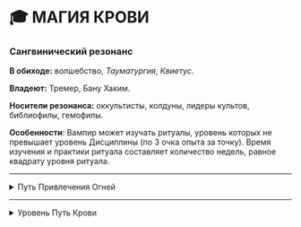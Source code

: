 # 🎓 МАГИЯ КРОВИ

### Сангвинический резонанс

**В обиходе:** волшебство, *Тауматургия*, *Квиетус*.

**Владеют:** Тремер, Бану Хаким.

**Носители резонанса:** оккультисты, колдуны, лидеры культов, библиофилы, гемофилы.

**Особенности**: Вампир может изучать ритуалы, уровень которых не превышает уровень Дисциплины (по 3 очка опыта за точку). Время изучения и практики ритуала составляет количество недель, равное квадрату уровня ритуала.

___
<details>
<summary>Путь Привлечения Огней</summary>

### Привлечение Огней

- **• Свеча (Candle)** — 1 уровень аггравированных повреждений за ход

- **•• Огненная Ладонь (Palm of flame)** — 2 уровня аггравированных повреждений за ход

- **••• Небольшой костер (Campfire)** — 3 уровня аггравированных повреждений за ход

- **•••• Большой костер (Bonfire)** — 4 уровня аггравированных повреждений за ход

- **••••• Ад (Inferno)** — 5 уровня аггравированных повреждений за ход
</details>

___

<details>
<summary>Уровень Путь Крови</summary>

<details>
<summary>Уровень 1</summary>

### ● Едкая кровь (🍷+X)

- **Стоимость**: от 1 до нескольких пробуждений крови
- **Дайспул**: —
- **Система**: Вампир изменяет свойства своей крови, делая её невероятно едкой для неживых субстанций (исключая мёртвую плоть). Вампир тратит ход на нанесение себе раны, а затем проливает кровь на цель — каждое пробуждение растворяет примерно 35 кубических сантиметров вещества в течении 5 минут (для мягких металлов вроде меди или железа; более твердые сплавы и сталь покрываются пузырями и признаками изношенности).
- **Длительность**: —

___

### ● Вкус крови

- **Стоимость**: —
- **Дайспул**: _Решительность_ + _Магия крови_ (**3**)
- **Система**: Попробовав на язык каплю крови, вампир может определить некоторые ее базовые черты. На успехе вампир может выяснить, что кровь принадлежит смертному (узнав резонанс и интенсивность), гулю, вампиру или другому сверхъестественному существу (без подробностей); определить относительную Силу крови (и диапазон поколений). На критическом успехе вампир узнает о возможном диаблери, выясняет поколение с точностью до +/–1, а также природу сверхъестественного существа, если ему известно о таком типе существ.
- **Длительность**: —

___

### ● Форма кровавого таинства (0/🍷)

- **Стоимость**: — (или 1 пробуждение крови при использовании собственного витаэ)
- **Дайспул**: *Манипуляция* + *Магия крови*
- **Система**: Сила позволяет манипулировать кровью или витаэ для создания вычурных магических изображений. Используя меру крови, равную примерно 1 пробуждению, вампир может заставить повиноваться саму ее сущность. Успешный бросок дайспула позволяет придать крови любую форму или сотворить с её помощью любую картину. СЛ изменяется в зависимости от количества деталей: слово "Помоги!" или простая геометрическая форма обладают СЛ **2**, а целая строфа стихотворения или детализированная скульптура соответствуют СЛ **4** или выше. Провал означает невозможность достучаться до крови, а критический успех позволяет мгновенно придать выбранную форму и отказаться от дальнейших бросков для изменения формы в течение сцены.
- **Длительность**: до конца сцены или до отмены
</details>

___

<details>
<summary>Уровень 2</summary>

### ●● Угасание крови 🍷

- **Стоимость**: 1 пробуждение крови
- **Дайспул**: _Интеллект_ + _Магия крови_ против _Выносливости_ + _Самообладания_
- **Система**: Вампир может понизить дающие не-жизнь характеристики крови в другом вампире, увеличив его Голод. Цель должна находиться в поле зрения. Использование силы занимает 1 ход и требует жестикулирования пальцами. Успех увеличивает Голод на 1, критический успех — на 2. Жертва может определить мага, если он видим для неё и она выиграет в проверке _Интеллект_ + _Оккультизм_ против _Смекалки_ + _Притворства_.
- **Длительность**: —
</details>

___

<details>
<summary>Уровень 3</summary>

### ●●● Усиление крови 🍷

- **Стоимость**: 1 пробуждение крови
- **Дайспул**: _Решительность_ + _Магия крови_
- **Система**: Вампир может временно увеличить свою Силу крови, выполнив бросок дайспула против (**2 + текущая Сила крови**). На успехе он увеличивает Силу крови на 1 на целую сцену, при критическом успехе — на 2. При использовании этой силы вампир может выйти за рамки ограничения Силы крови для своего поколения.
- **Длительность**: 1 сцена или 1 ночь

___

### ●●● Касание скорпиона (🍷+X)

- **Стоимость**: 1 или несколько пробуждений крови
- **Дайспул**: *Сила* + *Магия крови* против *Выносливости* + *Оккультизма*
- **Система**: Вампир может превратить часть своей крови в парализующий яд, которым можно обработать оружие или даже плюнуть в цель. Яд парализует смертных и ослабляет вампиров. Некоторые секретные техники дыхания и биоритмики, а также силы *Стойкости* позволяют спастись от яда. Для создания яда вампир концентрируется на ход и выталкивает порцию крови (на 1 пробуждение) из раны для покрытия одного клинка или для одного плевка. Для плевка необходимо пройти проверку *Ловкости* + *Атлетики* (можно увернуться по правилам обычной огнестрельной атаки), но иногда вампиру достаточно и французского поцелуя. Возможно превратить в яд часть своей крови, чтобы преподнести сюрприз потенциальному диаблеристу. Яд слишком вязок для растворения в жидкости или для забора в шприц, ядом невозможно отравить напитки или впрыснуть его своим укусом. На стрелах или пулях остаётся слишком мало яда, а наполнять пустотелые пули — слишком долго. При попадании яда в цель жертва должна пройти проверку (см. дайспул, вампиры со *Стойкостью* могут заменить пул на *Выносливость* + *Стойкость*). При успехе яд наносит количество сдвигов  в виде Летального урона по смертным и в виде неуполовинивающегося Поверхностного урона по вампирам. Смертный, получивший хотя бы единицу урона, теряет сознание.
- **Длительность**: Яд активен на одну сцену

___

### ●●● Транзитивные узы 🍷

- **Стоимость**: 1 пробуждение крови
- **Дайспул**: —
- **Система**: Заклинатель расширяет возможности *Кровавых уз* своей *витаэ*, позволяя ей сохранять свои свойства внутри контейнеров или даже в теле гуля. Любой, кто выпьет такую кровь, подвергнется аналогичному эффекту уз, как если бы он пил кровь из самого заклинателя. Вампир выполняет *пробуждение крови* либо при переливании крови в ёмкость, либо при кормлении гуля. Каждое использование силы позволяет усилить **3 порции крови**. Любой, подпадший под *Транзитивные узы*, не будет знать о них, пока не увидит своего *Регнанта*, однако образ *Регнанта* может начать появляться в видениях во время дневного сна. Созданные *Кровавые узы* в остальном не отличаются от обычных.
- **Длительность**: —
</details>

___

<details>
<summary>Уровень 4</summary>

### ●●●● Похищение крови 🍷

- **Стоимость**: 1 пробуждение крови
- **Дайспул**: _Смекалка_ + _Магия крови_ против _Смекалки_ + _Оккультизма_
- **Система**: Вытянув руку в сторону цели, с помощью мистических сил вампир открывает рану на крупной артерии жертвы, выпуская из нее в воздух поток крови по направлению к открытому рту мага. В дополнение к этому цель впадает в транс, подобный трансу от _Поцелуя_, а рана автоматически затягивается после завершения заклятия, даже если цель погибает. После проверки (см. дайспул) вампир может начать кормёжку, находясь на расстоянии примерно комнаты. Цель, носящая полный защитный костюм, просто истекает кровью в экстатичном состоянии внутри костюма. Во время кормёжки ничего другого делать нельзя, однако сама кормёжка проходит в два раза быстрее (в три раза при критическом успехе).
- **Длительность**: Одна кормёжка
</details>

___

<details>
<summary>Уровень 5</summary>

### ●●●●● Подарок Баала (🍷+X)

- **Стоимость**: 1 или несколько пробуждений крови
- **Дайспул**: *Сила* + *Магия крови* против *Выносливости* + *Оккультизма*/*Стойкости*
- **Система**: Вампир может превратить часть своей крови в невероятно токсичный яд, который может оказаться смертельным для смертных и вампиров. Ядом можно обработать оружие или даже плюнуть в цель. Яд парализует смертных и ослабляет вампиров. Некоторые секретные техники дыхания и биоритмики, а также силы *Стойкости* позволяют спастись от яда. Для создания яда вампир концентрируется на ход и выталкивает порцию крови (на 1 пробуждение) из раны для покрытия одного клинка или для одного плевка. Для плевка необходимо пройти проверку *Ловкости* + *Атлетики* (можно увернуться по правилам обычной огнестрельной атаки), но иногда вампиру достаточно и французского поцелуя. Возможно превратить в яд часть своей крови, чтобы преподнести сюрприз потенциальному диаблеристу. Яд слишком вязок для растворения в жидкости или для забора в шприц, ядом невозможно отравить напитки или впрыснуть его своим укусом. На стрелах или пулях остаётся слишком мало яда, а наполнять пустотелые пули — слишком долго. При попадании яда в цель жертва должна пройти проверку (см. дайспул, вампиры со *Стойкостью* могут заменить пул на *Выносливость* + *Стойкость*). При успехе яд наносит количество сдвигов  в виде Летального урона по смертным и по вампирам. Смертный, получивший хотя бы единицу урона, моментально умирает. Если вампир получил хотя бы единицу урона от этого яда, проверка дайспула выполняется еще раз: при победе использующего яд вампира цель уйдёт в торпор при следующем погружении в сон.
- **Длительность**: Яд активен на одну сцену

___

### ●●●●● Кровавый котёл 🍷

- **Стоимость**: 1 пробуждение крови + 1 или несколько пятен
- **Дайспул**: _Решительность_ + _Магия крови_ против _Самообладания_ + _Оккультизма_/_Стойкости_
- **Система**: Вампир может заставить вскипеть кровь в цели, нанеся ей огромный урон и причинив сильнейшую боль. Вампир должен заплатить стоимость применения, а затем коснуться цели (_Ловкость_ + _Атлетика_ при применении в бою или подобной сцене) и пройти проверку (см. дайспул). При успехе каждый сдвиг броска наносит единицу летального урона цели. Смертные, которые получают хотя бы единицу урона, умирают в жутких муках. Вампиры увеличивают голод на 1 (до максимума в 5) за каждую полученную единицу урона.
- **Длительность**: 1 ход

___

### ●●●●● Истребование витаэ (X🖤)

- **Стоимость**: от 1 до нескольких нескольких пятен
- **Дайспул**: —
- **Система**: Вампир может извлечь всю кровь, затраченную на создание гулей, вне зависимости от расстояния, буквально вырвав её из тел слуг и нанеся им катастрофические повреждения. Заклинатель концентрируется на 1 ход, выбирая тех, кто должен оплатить свой долг. Гули могут находиться где угодно. Вампир утоляет **2 Голода** за каждого гуля, а гуль получает **5 уровней летальных повреждений**, ускоренно старея и дряхлея.
- **Длительность**: —
</details>

___

</details>
